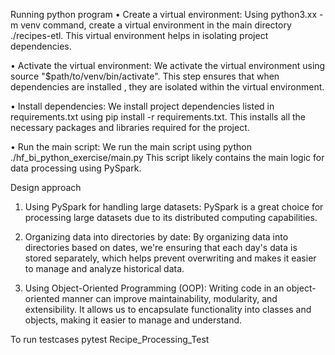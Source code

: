 Running python program
•	Create a virtual environment: Using python3.xx -m venv command,  create a virtual environment in the main directory ./recipes-etl. This virtual environment helps in isolating project dependencies.

•	Activate the virtual environment: We activate the virtual environment using source "$path/to/venv/bin/activate". This step ensures that when dependencies are installed , they are isolated within the virtual environment.

•	Install dependencies: We install project dependencies listed in requirements.txt using pip install -r requirements.txt. This installs all the necessary packages and libraries required for the project.

•	Run the main script: We run the main script using python ./hf_bi_python_exercise/main.py This script likely contains the main logic for data processing using PySpark.

Design approach
1.	Using PySpark for handling large datasets: PySpark is a great choice for processing large datasets due to its distributed computing capabilities.

2.	Organizing data into directories by date: By organizing  data into directories based on dates, we're ensuring that each day's data is stored separately, which helps prevent overwriting and makes it easier to manage and analyze historical data.

3.	Using Object-Oriented Programming (OOP): Writing  code in an object-oriented manner can improve maintainability, modularity, and extensibility. It allows us to encapsulate functionality into classes and objects, making it easier to manage and understand.

To run testcases
pytest Recipe_Processing_Test